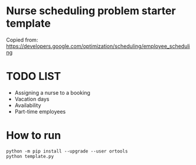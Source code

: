 # Nurse scheduling problem starter template

Copied from: https://developers.google.com/optimization/scheduling/employee_scheduling

# TODO LIST
- Assigning a nurse to a booking
- Vacation days
- Availability
- Part-time employees

# How to run
```
python -m pip install --upgrade --user ortools
python template.py
```